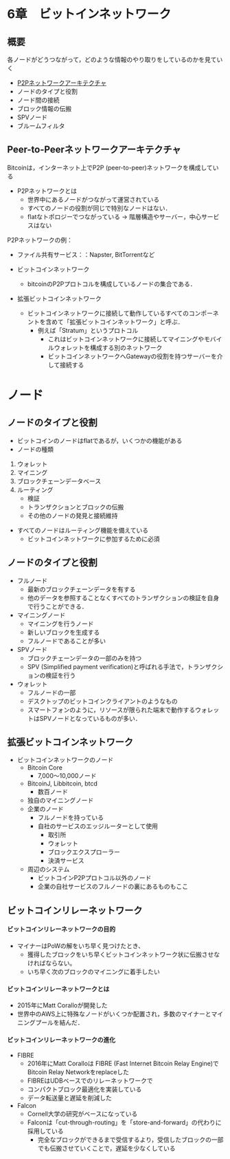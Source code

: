# 6章　ビットインネットワーク
## 概要
各ノードがどうつながって，どのような情報のやり取りをしているのかを見ていく
- [P2Pネットワークアーキテクチャ](#peer-to-peerネットワークアーキテクチャ)
- ノードのタイプと役割
- ノード間の接続
- ブロック情報の伝搬
- SPVノード
- ブルームフィルタ

## Peer-to-Peerネットワークアーキテクチャ
Bitcoinは，インターネット上でP2P (peer-to-peer)ネットワークを構成している

- P2Pネットワークとは
    - 世界中にあるノードがつながって運営されている
    - すべてのノードの役割が同じで特別なノードはない．
    - flatなトポロジーでつながっている
        → 階層構造やサーバー，中心サービスはない

P2Pネットワークの例：
- ファイル共有サービス：：Napster, BitTorrentなど

- ビットコインネットワーク
    - bitcoinのP2Pプロトコルを構成しているノードの集合である．

- 拡張ビットコインネットワーク
    - ビットコインネットワークに接続して動作しているすべてのコンポーネントを含めて「拡張ビットコインネットワーク」と呼ぶ．
        - 例えば「Stratum」というプロトコル
            - これはビットコインネットワークに接続してマイニングやモバイルウォレットを構成する別のネットワーク
            - ビットコインネットワークへGatewayの役割を持つサーバーを介して接続する
# ノード
## ノードのタイプと役割
- ビットコインのノードはflatであるが，いくつかの機能がある
- ノードの種類
1. ウォレット
2. マイニング
3. ブロックチェーンデータベース
4. ルーティング
    - 検証
    - トランザクションとブロックの伝搬
    - その他のノードの発見と接続維持

- すべてのノードはルーティング機能を備えている
    - ビットコインネットワークに参加するために必須

## ノードのタイプと役割
- フルノード
    - 最新のブロックチェーンデータを有する
    - 他のデータを参照することなくすべてのトランザクションの検証を自身で行うことができる．
-  マイニングノード
    - マイニングを行うノード
    - 新しいブロックを生成する
    - フルノードであることが多い
- SPVノード
    - ブロックチェーンデータの一部のみを持つ
    - SPV (Simplified payment verification)と呼ばれる手法で，トランザクションの検証を行う
- ウォレット
    - フルノードの一部
    - デスクトップのビットコインクライアントのようなもの
    - スマートフォンのように，リソースが限られた端末で動作するウォレットはSPVノードとなっているものが多い．

## 拡張ビットコインネットワーク
- ビットコインネットワークのノード
    - Bitcoin Core 
        - 7,000～10,000ノード
    - BitcoinJ, Libbitcoin, btcd 
        - 数百ノード
    - 独自のマイニングノード
    - 企業のノード
        - フルノードを持っている
        - 自社のサービスのエッジルーターとして使用
            - 取引所
            - ウォレット
            - ブロックエクスプローラー
            - 決済サービス
    - 周辺のシステム
        - ビットコインP2Pプロトコル以外のノード
        - 企業の自社サービスのフルノードの裏にあるものもここ
## ビットコインリレーネットワーク
#### ビットコインリレーネットワークの目的
- マイナーはPoWの解をいち早く見つけたとき、
    - 獲得したブロックをいち早くビットコインネットワーク状に伝搬させなければならない。
    - いち早く次のブロックのマイニングに着手したい

#### ビットコインリレーネットワークとは
- 2015年にMatt Coralloが開発した
- 世界中のAWS上に特殊なノードがいくつか配置され，多数のマイナーとマイニングプールを結んだ．
#### ビットコインリレーネットワークの進化
- FIBRE
    - 2016年にMatt Coralloは FIBRE (Fast Internet Bitcoin Relay Engine)でBitcoin Relay Networkをreplaceした
    - FIBREはUDBベースでのリレーネットワークで
    - コンパクトブロック最適化を実装している
    - データ転送量と遅延を削減した
- Falcon
    - Cornell大学の研究がベースになっている
    - Falconは「cut-through-routing」を「store-and-forward」の代わりに採用している
        - 完全なブロックができるまで受信するより，受信したブロックの一部でも伝搬させていくことで，遅延を少なくしている
